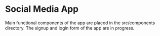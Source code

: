 # Social Media App

Main functional components of the app are placed in the src/components directory.
The signup and login form of the app are in progress.